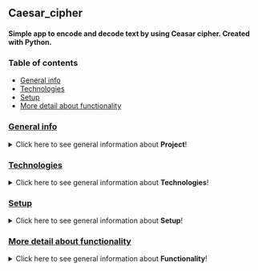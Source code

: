 ## Caesar_cipher
#### Simple app to encode and decode text by using Ceasar cipher. Created with Python.
### Table of contents
* [General info](#general-info)
* [Technologies](#technologies)
* [Setup](#setup)
* [More detail about functionality](#more-detail-about-functionality)

### [General info](#general-info)
<details>
<summary>Click here to see general information about <b>Project</b>!</summary>

The application was created for practice purposes. There were 3 patterns used in  the project: Facade, FactoryMethod and AbstractFactory. The functionality of app was tested by the pytest library. Style and compatibility with PEP8 rules were checked and corrected by the PEP8 Black library. The usage of application was designed from the Menu level. The Menu was created by using the console-menu package. 
</details>

### [Technologies](#technologies)
<details>
<summary>Click here to see general information about <b>Technologies</b>!</summary>

Project is created with:
<ul>
<li>Python</li>
<li>pytest</li>
<li>unitest</li>
</ul>
</details>

### [Setup](#setup)
<details>
<summary>Click here to see general information about <b>Setup</b>!</summary>
<ul>

To run this app:
<li>Clone the repository</li>

```git clone https://github.com/wszemart/caesar_cipher```
<li>Install <i>console-menu</i> and <i>pytest</i> packages</li> 
<li>In the terminal go to directory with repository and run this command 

``` python main.py ```</li>
</ul>
</details>

### [More detail about functionality](#more-detail-about-functionality)
<details>
<summary>Click here to see general information about <b>Functionality</b>!</summary>

The application consists of the Menu and the Submenu. Functionalities supported  from the Menu level:
<ul>
<li>choosing type of the action to execute (encrypt/decrypt)</li>
<li>loading data from a file</li>
<li>going to the Submenu (Memory Buffer Menu)</li>
<li>loging out of the application</li>
</ul>
While the program is running, the inserted and loaded data are stored in the list (Memory Buffer functionality). The Submenu as a secondary menu allows:
<ul>
<li>displaying the stored data (Show Buffer)</li>
<li>memory cleaning (CLear Buffer)</li>
<li>removing singular items from the memory (Delete position from Memory Buffer)</li>
<li>saving data as a file in json form (Save Buffer to file)</li>
<li>returning back to the main Menu</li>
</ul>
</details>
